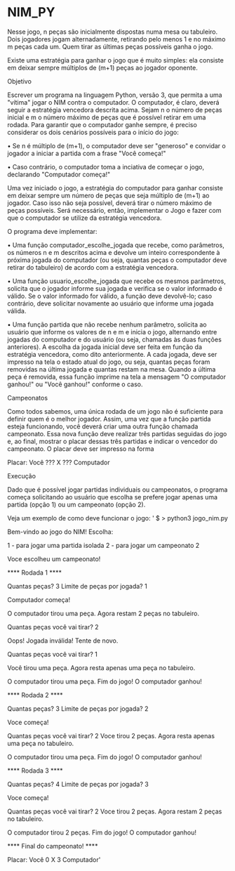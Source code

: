 # NIM_PY

Nesse jogo, n peças são inicialmente dispostas numa mesa ou tabuleiro. Dois jogadores jogam alternadamente, retirando pelo menos 1 e no máximo m peças cada um. Quem tirar as últimas peças possíveis ganha o jogo.


Existe uma estratégia para ganhar o jogo que é muito simples: ela consiste em deixar sempre múltiplos de (m+1) peças ao jogador oponente.


Objetivo


Escrever um programa na linguagem Python, versão 3, que permita a uma "vítima" jogar o NIM contra o computador. O computador, é claro, deverá seguir a estratégia vencedora descrita acima.
Sejam n o número de peças inicial e m o número máximo de peças que é possível retirar em uma rodada. Para garantir que o computador ganhe sempre, é preciso considerar os dois cenários possíveis para o início do jogo:


•	Se n é múltiplo de (m+1), o computador deve ser "generoso" e convidar o jogador a iniciar a partida com a frase "Você começa!"


•	Caso contrário, o computador toma a inciativa de começar o jogo, declarando "Computador começa!"


Uma vez iniciado o jogo, a estratégia do computador para ganhar consiste em deixar sempre um número de peças que seja múltiplo de (m+1) ao jogador. Caso isso não seja possível, deverá tirar o número máximo de peças possíveis.
Será necessário, então, implementar o Jogo e fazer com que o computador se utilize da estratégia vencedora.


O programa deve implementar:


•	Uma função computador_escolhe_jogada que recebe, como parâmetros, os números n e m descritos acima e devolve um inteiro correspondente à próxima jogada do computador (ou seja, quantas peças o computador deve retirar do tabuleiro) de acordo com a estratégia vencedora.


•	Uma função usuario_escolhe_jogada que recebe os mesmos parâmetros, solicita que o jogador informe sua jogada e verifica se o valor informado é válido. Se o valor informado for válido, a função deve devolvê-lo; caso contrário, deve solicitar novamente ao usuário que informe uma jogada válida.


•	Uma função partida que não recebe nenhum parâmetro, solicita ao usuário que informe os valores de n e m e inicia o jogo, alternando entre jogadas do computador e do usuário (ou seja, chamadas às duas funções anteriores). A escolha da jogada inicial deve ser feita em função da estratégia vencedora, como dito anteriormente. A cada jogada, deve ser impresso na tela o estado atual do jogo, ou seja, quantas peças foram removidas na última jogada e quantas restam na mesa. Quando a última peça é removida, essa função imprime na tela a mensagem "O computador ganhou!" ou "Você ganhou!" conforme o caso.


Campeonatos


Como todos sabemos, uma única rodada de um jogo não é suficiente para definir quem é o melhor jogador. Assim, uma vez que a função partida esteja funcionando, você deverá criar uma outra função chamada campeonato. Essa nova função deve realizar três partidas seguidas do jogo e, ao final, mostrar o placar dessas três partidas e indicar o vencedor do campeonato. O placar deve ser impresso na forma


Placar: Você ??? X ??? Computador


Execução


Dado que é possível jogar partidas individuais ou campeonatos, o programa começa solicitando ao usuário que escolha se prefere jogar apenas uma partida (opção 1) ou um campeonato (opção 2).

Veja um exemplo de como deve funcionar o jogo:
'
$ > python3 jogo_nim.py

Bem-vindo ao jogo do NIM! Escolha:

1 - para jogar uma partida isolada
2 - para jogar um campeonato 2

Voce escolheu um campeonato!

**** Rodada 1 ****

Quantas peças? 3
Limite de peças por jogada? 1

Computador começa!

O computador tirou uma peça.
Agora restam 2 peças no tabuleiro.

Quantas peças você vai tirar? 2

Oops! Jogada inválida! Tente de novo.

Quantas peças você vai tirar? 1

Você tirou uma peça.
Agora resta apenas uma peça no tabuleiro.

O computador tirou uma peça.
Fim do jogo! O computador ganhou!

**** Rodada 2 ****

Quantas peças? 3
Limite de peças por jogada? 2

Voce começa!

Quantas peças você vai tirar? 2 
Voce tirou 2 peças.
Agora resta apenas uma peça no tabuleiro.

O computador tirou uma peça.
Fim do jogo! O computador ganhou!

**** Rodada 3 ****

Quantas peças? 4
Limite de peças por jogada? 3

Voce começa!

Quantas peças você vai tirar? 2
Voce tirou 2 peças.
Agora restam 2 peças no tabuleiro.

O computador tirou 2 peças.
Fim do jogo! O computador ganhou!

**** Final do campeonato! ****

Placar: Você 0 X 3 Computador'
